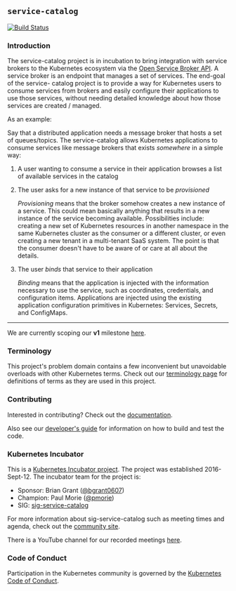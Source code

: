 ## `service-catalog`

[![Build Status](https://travis-ci.org/kubernetes-incubator/service-catalog.svg?branch=master)](https://travis-ci.org/kubernetes-incubator/service-catalog)

### Introduction

The service-catalog project is in incubation to bring integration with service
brokers to the Kubernetes ecosystem via the [Open Service Broker
API](https://github.com/openservicebrokerapi/servicebroker). A service broker
is an endpoint that manages a set of services.  The end-goal of the service-
catalog project is to provide a way for Kubernetes users to consume services
from brokers and easily configure their applications to use those services,
without needing detailed knowledge about how those services are created /
managed.

As an example:

Say that a distributed application needs a message broker that hosts a set of
queues/topics.  The service-catalog allows Kubernetes applications to consume
services like message brokers that exists _somewhere_ in a simple way:

1.  A user wanting to consume a service in their application browses a list of
    available services in the catalog
2.  The user asks for a new instance of that service to be _provisioned_

     _Provisioning_ means that the broker somehow creates a new instance of a
    service.  This could mean basically anything that results in a new instance
    of the service becoming available.  Possibilities include: creating a new
    set of Kubernetes resources in another namespace in the same Kubernetes
    cluster as the consumer or a different cluster, or even creating a new
    tenant in a multi-tenant SaaS system.  The point is that the
    consumer doesn't have to be aware of or care at all about the details.
3.  The user _binds_ that service to their application

    _Binding_ means that the application is injected with the information
    necessary to use the service, such as coordinates, credentials, and
    configuration items.  Applications are injected using the existing
    application configuration primitives in Kubernetes: Services, Secrets, and
    ConfigMaps.

---

We are currently scoping our **v1** milestone [here](./docs/v1).

### Terminology

This project's problem domain contains a few inconvenient but unavoidable
overloads with other Kubernetes terms.  Check out our [terminology
page](./terminology.md) for definitions of terms as they are used in this
project.

### Contributing

Interested in contributing?  Check out the [documentation](./CONTRIBUTING.md).

Also see our [developer's guide](./docs/DEVGUIDE.md) for information on how to
build and test the code.

### Kubernetes Incubator

This is a [Kubernetes Incubator project](https://github.com/kubernetes/community/blob/master/incubator.md).
The project was established 2016-Sept-12.  The incubator team for the project is:

- Sponsor: Brian Grant ([@bgrant0607](https://github.com/bgrant0607))
- Champion: Paul Morie ([@pmorie](https://github.com/pmorie))
- SIG: [sig-service-catalog](https://github.com/kubernetes/community/tree/master/sig-service-catalog)

For more information about sig-service-catalog such as meeting times and agenda,
check out the [community site](https://github.com/kubernetes/community/tree/master/sig-service-catalog).

There is a YouTube channel for our recorded meetings
[here](https://www.youtube.com/playlist?list=PL69nYSiGNLP2k9ZXx9E1MvRSotFDoHUWs&jct=kNbyYC551SM9HbO2eMTEIvDj1wxQfA).

### Code of Conduct

Participation in the Kubernetes community is governed by the
[Kubernetes Code of Conduct](./code-of-conduct.md).
